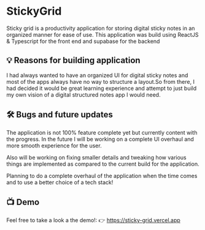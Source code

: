# StickyGrid
Sticky grid is a productivity application for storing digital sticky notes in an organized manner for ease of use. This application was build using ReactJS & Typescript for the front end and supabase for the backend
<br/>

## 💡 Reasons for building application
I had always wanted to have an organized UI for digital sticky notes and most of the apps always have no way to structure a layout.So from there, I had decided it would be great learning experience and attempt to just build my own vision of a digital structured notes app I would need.

## 🛠️ Bugs and future updates
The application is not 100% feature complete yet but currently content with the progress. In the future I will be working on a complete UI overhaul and more smooth experience for the user.

Also will be working on fixing smaller details and tweaking how various things are implemented as compared to the current build for the application.

Planning to do a complete overhaul of the application when the time comes and to use a better choice of a tech stack!

## 📺 Demo
Feel free to take a look a the demo!: 👉 https://sticky-grid.vercel.app
